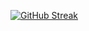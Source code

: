 [![GitHub Streak](http://github-readme-streak-stats.herokuapp.com?user=karsiong&theme=dark&hide_border=true&date_format=j%20M%5B%20Y%5D&ring=DD0000)](https://git.io/streak-stats)

<!--
**karsiong/karsiong** is a ✨ _special_ ✨ repository because its `README.md` (this file) appears on your GitHub profile.

Here are some ideas to get you started:

- 🔭 I’m currently working on ...
- 🌱 I’m currently learning ...
- 👯 I’m looking to collaborate on ...
- 🤔 I’m looking for help with ...
- 💬 Ask me about ...
- 📫 How to reach me: ...
- 😄 Pronouns: ...
- ⚡ Fun fact: ...
-->
